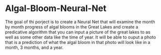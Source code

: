 # Algal-Bloom-Neural-Net
The goal of thi porject is to create a Neural Net that will examine the month by month progress of algal blooms in the Great Lakes and create a predicative algorithm that you can input a picture of the great lakes to as well as some other data like the time of year. It will be able to ouput a photo that is a prediction of what the algal bloom in that photo will look like in a month, 3 months, and a year.
